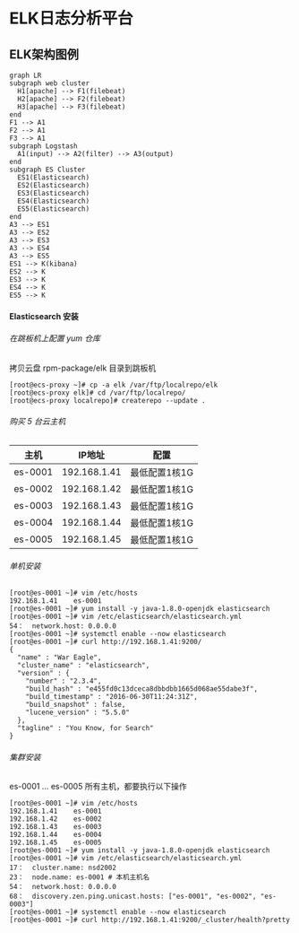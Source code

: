 # ELK日志分析平台

## ELK架构图例

```mermaid
graph LR
subgraph web cluster
  H1[apache] --> F1(filebeat)
  H2[apache] --> F2(filebeat)
  H3[apache] --> F3(filebeat)
end
F1 --> A1
F2 --> A1
F3 --> A1
subgraph Logstash
  A1(input) --> A2(filter) --> A3(output)
end
subgraph ES Cluster
  ES1(Elasticsearch)  
  ES2(Elasticsearch)
  ES3(Elasticsearch)
  ES4(Elasticsearch)
  ES5(Elasticsearch)
end
A3 --> ES1
A3 --> ES2
A3 --> ES3
A3 --> ES4
A3 --> ES5
ES1 --> K(kibana)
ES2 --> K
ES3 --> K
ES4 --> K
ES5 --> K
```



#### Elasticsearch 安装

###### 在跳板机上配置 yum 仓库

拷贝云盘 rpm-package/elk 目录到跳板机

```shell
[root@ecs-proxy ~]# cp -a elk /var/ftp/localrepo/elk
[root@ecs-proxy elk]# cd /var/ftp/localrepo/
[root@ecs-proxy localrepo]# createrepo --update .
```

###### 购买 5 台云主机 

| 主机    | IP地址       | 配置          |
| ------- | ------------ | ------------- |
| es-0001 | 192.168.1.41 | 最低配置1核1G |
| es-0002 | 192.168.1.42 | 最低配置1核1G |
| es-0003 | 192.168.1.43 | 最低配置1核1G |
| es-0004 | 192.168.1.44 | 最低配置1核1G |
| es-0005 | 192.168.1.45 | 最低配置1核1G |

###### 单机安装

```shell
[root@es-0001 ~]# vim /etc/hosts
192.168.1.41	es-0001
[root@es-0001 ~]# yum install -y java-1.8.0-openjdk elasticsearch
[root@es-0001 ~]# vim /etc/elasticsearch/elasticsearch.yml
54：  network.host: 0.0.0.0
[root@es-0001 ~]# systemctl enable --now elasticsearch
[root@es-0001 ~]# curl http://192.168.1.41:9200/
{
  "name" : "War Eagle",
  "cluster_name" : "elasticsearch",
  "version" : {
    "number" : "2.3.4",
    "build_hash" : "e455fd0c13dceca8dbbdbb1665d068ae55dabe3f",
    "build_timestamp" : "2016-06-30T11:24:31Z",
    "build_snapshot" : false,
    "lucene_version" : "5.5.0"
  },
  "tagline" : "You Know, for Search"
}
```

###### 集群安装

es-0001 ... es-0005 所有主机，都要执行以下操作

```shell
[root@es-0001 ~]# vim /etc/hosts
192.168.1.41	es-0001
192.168.1.42	es-0002
192.168.1.43	es-0003
192.168.1.44	es-0004
192.168.1.45	es-0005
[root@es-0001 ~]# yum install -y java-1.8.0-openjdk elasticsearch
[root@es-0001 ~]# vim /etc/elasticsearch/elasticsearch.yml
17：  cluster.name: nsd2002
23：  node.name: es-0001 # 本机主机名
54：  network.host: 0.0.0.0
68：  discovery.zen.ping.unicast.hosts: ["es-0001", "es-0002", "es-0003"]
[root@es-0001 ~]# systemctl enable --now elasticsearch
[root@es-0001 ~]# curl http://192.168.1.41:9200/_cluster/health?pretty

```

